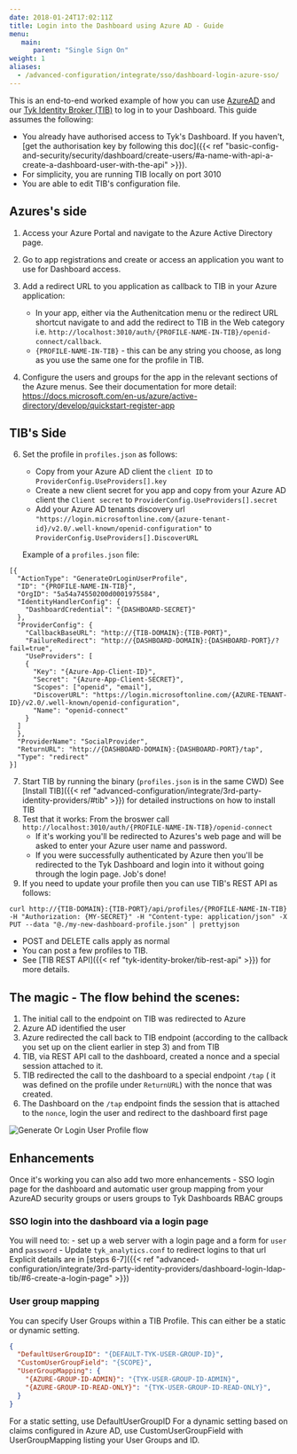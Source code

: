 ```yaml
---
date: 2018-01-24T17:02:11Z
title: Login into the Dashboard using Azure AD - Guide
menu:
   main:
      parent: "Single Sign On"
weight: 1
aliases:
  - /advanced-configuration/integrate/sso/dashboard-login-azure-sso/
---
```



This is an end-to-end worked example of how you can use [AzureAD](https://azure.microsoft.com/en-gb/services/active-directory/) and our [Tyk Identity Broker (TIB)](https://tyk.io/docs/concepts/tyk-components/identity-broker/
) to log in to your Dashboard.
This guide assumes the following:

* You already have authorised access to Tyk's Dashboard. If you haven't, [get the authorisation key by following this doc]({{< ref "basic-config-and-security/security/dashboard/create-users/#a-name-with-api-a-create-a-dashboard-user-with-the-api" >}}).
* For simplicity, you are running TIB locally on port 3010
* You are able to edit TIB's configuration file.


## Azures's side
1. Access your Azure Portal and navigate to the Azure Active Directory page.
2. Go to app registrations and create or access an application you want to use for Dashboard access.

3. Add a redirect URL to you application as callback to TIB in your Azure application:
   - In your app, either via the Authenitcation menu or the redirect URL shortcut navigate to and add the redirect to TIB in the Web category i.e. `http://localhost:3010/auth/{PROFILE-NAME-IN-TIB}/openid-connect/callback`.
   - `{PROFILE-NAME-IN-TIB}` - this can be any string you choose, as long as you use the same one for the profile in TIB.

4. Configure the users and groups for the app in the relevant sections of the Azure menus. See their documentation for more detail: https://docs.microsoft.com/en-us/azure/active-directory/develop/quickstart-register-app


## TIB's Side
6. Set the profile in `profiles.json` as follows:
   - Copy from your Azure AD client the `client ID`     to `ProviderConfig.UseProviders[].key`
   - Create a new client secret for you app and copy from your Azure AD client the `Client secret` to `ProviderConfig.UseProviders[].secret`
   - Add your Azure AD tenants discovery url `"https://login.microsoftonline.com/{azure-tenant-id}/v2.0/.well-known/openid-configuration"` to `ProviderConfig.UseProviders[].DiscoverURL`

   Example of a `profiles.json` file:
```{.json}
[{
  "ActionType": "GenerateOrLoginUserProfile",
  "ID": "{PROFILE-NAME-IN-TIB}",
  "OrgID": "5a54a74550200d0001975584",
  "IdentityHandlerConfig": {
    "DashboardCredential": "{DASHBOARD-SECRET}"
  },
  "ProviderConfig": {
    "CallbackBaseURL": "http://{TIB-DOMAIN}:{TIB-PORT}",
    "FailureRedirect": "http://{DASHBOARD-DOMAIN}:{DASHBOARD-PORT}/?fail=true",
    "UseProviders": [
    {
      "Key": "{Azure-App-Client-ID}",
      "Secret": "{Azure-App-Client-SECRET}",
      "Scopes": ["openid", "email"],
      "DiscoverURL": "https://login.microsoftonline.com/{AZURE-TENANT-ID}/v2.0/.well-known/openid-configuration",
      "Name": "openid-connect"
    }
  ]
  },
  "ProviderName": "SocialProvider",
  "ReturnURL": "http://{DASHBOARD-DOMAIN}:{DASHBOARD-PORT}/tap",
  "Type": "redirect"
}]
```


7. Start TIB by running the binary (`profiles.json` is in the same CWD)
   See [Install TIB]({{< ref "advanced-configuration/integrate/3rd-party-identity-providers/#tib" >}}) for detailed instructions on how to install TIB
8. Test that it works:
   From the broswer call `http://localhost:3010/auth/{PROFILE-NAME-IN-TIB}/openid-connect`
    - If it's working you'll be redirected to Azures's web page and will be asked to enter your Azure user name and password.
    - If you were successfully authenticated by Azure then you'll be redirected to the Tyk Dashboard and login into it without going through the login page. Job's done!
9. If you need to update your profile then you can use TIB's REST API as follows:

```{.copyWrapper} 
curl http://{TIB-DOMAIN}:{TIB-PORT}/api/profiles/{PROFILE-NAME-IN-TIB} -H "Authorization: {MY-SECRET}" -H "Content-type: application/json" -X PUT --data "@./my-new-dashboard-profile.json" | prettyjson
```

  - POST and DELETE calls apply as normal
  - You can post a few profiles to TIB.
  - See [TIB REST API]({{< ref "tyk-identity-broker/tib-rest-api" >}}) for more details.

## The magic - The flow behind the scenes:
 1. The initial call to the endpoint on TIB was redirected to Azure
 2. Azure AD identified the user
 3. Azure redirected the call back to TIB endpoint (according to the callback you set up on the client earlier in step 3) and from TIB
 4. TIB, via REST API call to the dashboard, created a nonce and a special session attached to it.
 5. TIB redirected the call to the dashboard to a special endpoint `/tap` ( it was defined on the profile under `ReturnURL`) with the nonce that was created.
 6. The Dashboard on the `/tap` endpoint finds the session that is attached to the `nonce`, login the user and redirect to the dashboard first page

![Generate Or Login User Profile flow](img/diagrams/generate-or-login-user-profile.png)

## Enhancements

Once it's working you can also add two more enhancements - SSO login page for the dashboard and automatic user group mapping from your AzureAD security groups or users groups to Tyk Dashboards RBAC groups

### SSO login into the dashboard via a login page
   You will need to:
	- set up a web server with a login page and a form for `user` and `password`
	- Update `tyk_analytics.conf` to redirect logins to that url
    Explicit details are in [steps 6-7]({{< ref "advanced-configuration/integrate/3rd-party-identity-providers/dashboard-login-ldap-tib/#6-create-a-login-page" >}})

### User group mapping
You can specify User Groups within a TIB Profile. This can either be a static or dynamic setting.

```.json
{
  "DefaultUserGroupID": "{DEFAULT-TYK-USER-GROUP-ID}",
  "CustomUserGroupField": "{SCOPE}",
  "UserGroupMapping": {
    "{AZURE-GROUP-ID-ADMIN}": "{TYK-USER-GROUP-ID-ADMIN}",
    "{AZURE-GROUP-ID-READ-ONLY}": "{TYK-USER-GROUP-ID-READ-ONLY}",
  }
}
```
For a static setting, use DefaultUserGroupID
For a dynamic setting based on claims configured in Azure AD, use CustomUserGroupField with UserGroupMapping listing your User Groups and ID.


